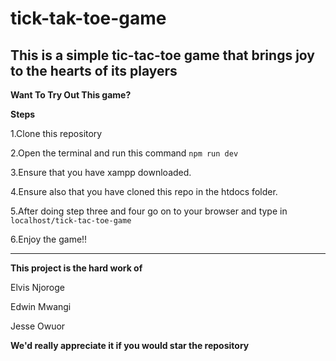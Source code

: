 # tick-tak-toe-game
This is a simple tic-tac-toe game that brings joy to the hearts of its players
------------------------------------------------------------------------------------------------------------------
**Want To Try Out This game?**

**Steps**

1.Clone this repository

2.Open the terminal and run this command
``npm run dev``
       
3.Ensure that you have xampp downloaded.

4.Ensure also that you have cloned this repo in the htdocs folder.

5.After doing step three and four go on to your browser and type in
```localhost/tick-tac-toe-game```
              
6.Enjoy the game!!

-------------------------------------------------------------------------------------------------------------------
**This project is the hard work of**

Elvis Njoroge

Edwin Mwangi

Jesse Owuor


**We'd really appreciate it if you would star the repository**
